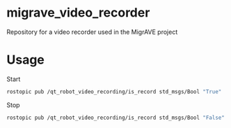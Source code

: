 # migrave_video_recorder
Repository for a video recorder used in the MigrAVE project

# Usage
Start

```sh
rostopic pub /qt_robot_video_recording/is_record std_msgs/Bool "True"
```

Stop

```sh
rostopic pub /qt_robot_video_recording/is_record std_msgs/Bool "False"
```
